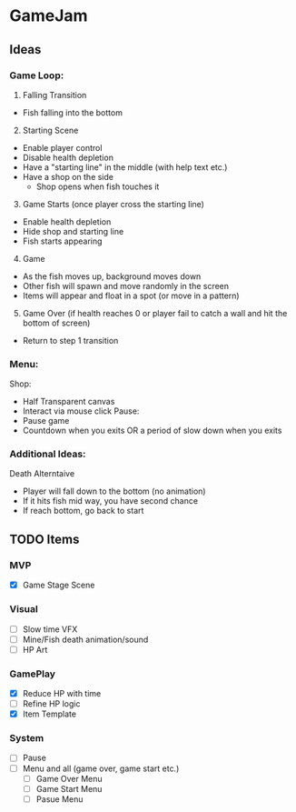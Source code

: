 # GameJam

## Ideas
### Game Loop:
1. Falling Transition 
  - Fish falling into the bottom
2. Starting Scene
  - Enable player control
  - Disable health depletion
  - Have a "starting line" in the middle (with help text etc.)
  - Have a shop on the side
	- Shop opens when fish touches it
3. Game Starts (once player cross the starting line)
  - Enable health depletion
  - Hide shop and starting line
  - Fish starts appearing
4. Game 
  - As the fish moves up, background moves down
  - Other fish will spawn and move randomly in the screen
  - Items will appear and float in a spot (or move in a pattern)
5. Game Over (if health reaches 0 or player fail to catch a wall and hit the bottom of screen)
  - Return to step 1 transition

### Menu:
Shop:
- Half Transparent canvas
- Interact via mouse click
Pause:
- Pause game
- Countdown when you exits OR a period of slow down when you exits

### Additional Ideas:
Death Alterntaive
  - Player will fall down to the bottom (no animation)
  - If it hits fish mid way, you have second chance
  - If reach bottom, go back to start

## TODO Items
### MVP
- [X] Game Stage Scene
### Visual
- [ ] Slow time VFX
- [ ] Mine/Fish death animation/sound
- [ ] HP Art
### GamePlay
- [X] Reduce HP with time
- [ ] Refine HP logic
- [X] Item Template
### System
- [ ] Pause 
- [ ] Menu and all (game over, game start etc.)
  - [ ] Game Over Menu
  - [ ] Game Start Menu
  - [ ] Pasue Menu
